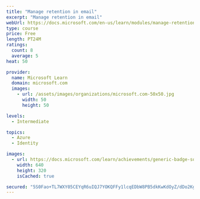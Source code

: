 ```yaml
---
title: "Manage retention in email"
excerpt: "Manage retention in email"
webUrl: https://docs.microsoft.com/en-us/learn/modules/manage-retention-email/
type: course
price: Free
length: PT24M
ratings:
  count: 8
  average: 5
heat: 50

provider:
  name: Microsoft Learn
  domain: microsoft.com
  images:
    - url: /assets/images/organizations/microsoft.com-50x50.jpg
      width: 50
      height: 50

levels:
  - Intermediate

topics:
  - Azure
  - Identity

images:
  - url: https://docs.microsoft.com/learn/achievements/generic-badge-social.png
    width: 640
    height: 320
    isCached: true

secured: "5S0Fao+TL7WXY05CEYqR6uIQJ7YOKQFFy1lcqEDbW8PB5dkKwKdOyZ/dDo2KgvHJPIlNWOv4bgNoDXmkvr2v3gKodFt9p4LQzLYDHBEVqtAXCcpd3YLkOo20W3QE1agEZ3KVec14jD55Mfz1xOlEc/dIc2p9w7WPghqJub9SQBC34YqMltq20DRJU1R8zTuO/V7Xcq56RnS2qb1Mv+5q1c5bxZwNf9DycCJTyBpJdkBoRn7UktjPdxoAzohbFDagFC2F3roaXhl6td/XE+b4VIzABBXfexn3AQQo/4o71nDkMxm3IKCm9007U45HOiXmL8fSBvoAGGSLHTb4XBtFxcVCf8trvRm6a814Vq7LyoCfo0jiOgCjGGfL/s4bOoLDPNtBnwyFF3K0u6MiAoY/n4uCpkIpbbbRjsVQDOl20nI=;w6lnwZ2Ob2xbnEu369zyOA=="
---
```


